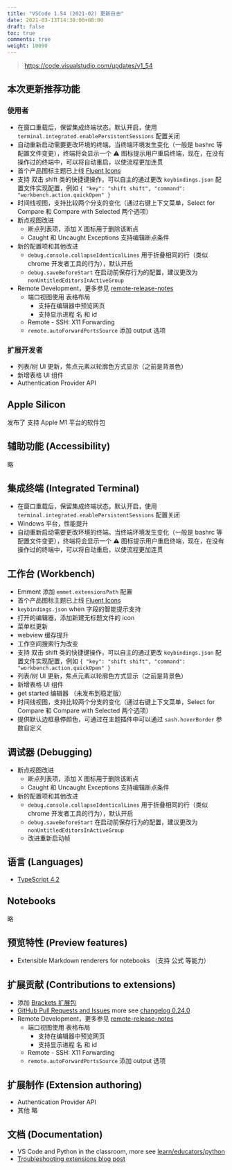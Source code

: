 ```yaml
---
title: "VSCode 1.54 (2021-02) 更新日志"
date: 2021-03-13T14:30:00+08:00
draft: false
toc: true
comments: true
weight: 10090
---
```


> https://code.visualstudio.com/updates/v1_54

## 本次更新推荐功能

### 使用者

* 在窗口重载后，保留集成终端状态。默认开启，使用 `terminal.integrated.enablePersistentSessions` 配置关闭
* 自动重新启动需要更改环境的终端。当终端环境发生变化（一般是 bashrc 等配置文件变更），终端将会显示一个 ⚠️  图标提示用户重启终端，现在，在没有操作过的终端中，可以将自动重启，以使流程更加连贯
* 首个产品图标主题已上线 [Fluent Icons](https://marketplace.visualstudio.com/items?itemName=miguelsolorio.fluent-icons)
* 支持 双击 shift 类的快捷键操作，可以自主的通过更改 `keybindings.json` 配置文件实现配置，例如 `{ "key": "shift shift", "command": "workbench.action.quickOpen" }`
* 时间线视图，支持比较两个分支的变化（通过右键上下文菜单，Select for Compare 和 Compare with Selected 两个选项）
* 断点视图改进
    * 断点列表项，添加 X 图标用于删除该断点
    * Caught 和 Uncaught Exceptions 支持编辑断点条件
* 新的配置项和其他改进
    * `debug.console.collapseIdenticalLines` 用于折叠相同的行（类似 chrome 开发者工具的行为），默认开启
    * `debug.saveBeforeStart` 在启动前保存行为的配置，建议更改为 `nonUntitledEditorsInActiveGroup`
* Remote Development，更多参见 [remote-release-notes](https://github.com/microsoft/vscode-docs/blob/main/remote-release-notes/v1_54.md)
    * 端口视图使用 表格布局
        * 支持在编辑器中预览网页
        * 支持显示进程 名 和 id
    * Remote - SSH: X11 Forwarding
    * `remote.autoForwardPortsSource` 添加 output 选项

### 扩展开发者

* 列表/树 UI 更新，焦点元素以轮廓色方式显示（之前是背景色）
* 新增表格 UI 组件
* Authentication Provider API

## Apple Silicon

发布了 支持 Apple M1 平台的软件包

## 辅助功能 (Accessibility)

略

## 集成终端 (Integrated Terminal)

* 在窗口重载后，保留集成终端状态。默认开启，使用 `terminal.integrated.enablePersistentSessions` 配置关闭
* Windows 平台，性能提升
* 自动重新启动需要更改环境的终端。当终端环境发生变化（一般是 bashrc 等配置文件变更），终端将会显示一个 ⚠️ 图标提示用户重启终端，现在，在没有操作过的终端中，可以将自动重启，以使流程更加连贯

## 工作台 (Workbench)

* Emment 添加 `emmet.extensionsPath` 配置
* 首个产品图标主题已上线 [Fluent Icons](https://marketplace.visualstudio.com/items?itemName=miguelsolorio.fluent-icons)
* `keybindings.json` when 字段的智能提示支持
* 打开的编辑器，添加新建无标题文件的 icon
* 菜单栏更新
* webview 缓存提升
* 工作空间搜索行为改变
* 支持 双击 shift 类的快捷键操作，可以自主的通过更改 `keybindings.json` 配置文件实现配置，例如 `{ "key": "shift shift", "command": "workbench.action.quickOpen" }`
* 列表/树 UI 更新，焦点元素以轮廓色方式显示（之前是背景色）
* 新增表格 UI 组件
* get started 编辑器 （未发布到稳定版）
* 时间线视图，支持比较两个分支的变化（通过右键上下文菜单，Select for Compare 和 Compare with Selected 两个选项）
* 提供默认边框悬停颜色，可通过在主题插件中可以通过 `sash.hoverBorder` 参数自定义

## 调试器 (Debugging)

* 断点视图改进
    * 断点列表项，添加 X 图标用于删除该断点
    * Caught 和 Uncaught Exceptions 支持编辑断点条件
* 新的配置项和其他改进
    * `debug.console.collapseIdenticalLines` 用于折叠相同的行（类似 chrome 开发者工具的行为），默认开启
    * `debug.saveBeforeStart` 在启动前保存行为的配置，建议更改为 `nonUntitledEditorsInActiveGroup`
    * 改进重新启动帧

## 语言 (Languages)

* [TypeScript 4.2](https://devblogs.microsoft.com/typescript/announcing-typescript-4-2/)

## Notebooks

略

## 预览特性 (Preview features)

* Extensible Markdown renderers for notebooks （支持 公式 等能力）

## 扩展贡献 (Contributions to extensions)

* 添加 [Brackets 扩展包](https://marketplace.visualstudio.com/items?itemName=ms-vscode.brackets-pack)
* [GitHub Pull Requests and Issues](https://marketplace.visualstudio.com/items?itemName=GitHub.vscode-pull-request-github) more see [changelog 0.24.0](https://github.com/microsoft/vscode-pull-request-github/blob/master/CHANGELOG.md#0240)
* Remote Development，更多参见 [remote-release-notes](https://github.com/microsoft/vscode-docs/blob/main/remote-release-notes/v1_54.md)
    * 端口视图使用 表格布局
        * 支持在编辑器中预览网页
        * 支持显示进程 名 和 id
    * Remote - SSH: X11 Forwarding
    * `remote.autoForwardPortsSource` 添加 output 选项

## 扩展制作 (Extension authoring)

* Authentication Provider API
* 其他 略

## 文档 (Documentation)

* VS Code and Python in the classroom, more see [learn/educators/python](https://code.visualstudio.com/learn/educators/python)
* [Troubleshooting extensions blog post](https://code.visualstudio.com/blogs/2021/02/16/extension-bisect)
